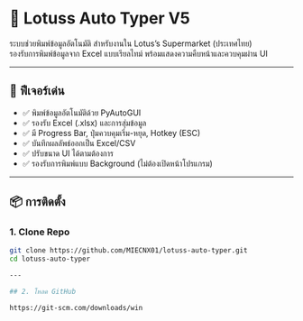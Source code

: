 # 🛒 Lotuss Auto Typer V5

ระบบช่วยพิมพ์ข้อมูลอัตโนมัติ สำหรับงานใน Lotus’s Supermarket (ประเทศไทย)  
รองรับการพิมพ์ข้อมูลจาก Excel แบบเรียลไทม์ พร้อมแสดงความคืบหน้าและควบคุมผ่าน UI

---

## 🚀 ฟีเจอร์เด่น
- ✅ พิมพ์ข้อมูลอัตโนมัติด้วย PyAutoGUI
- ✅ รองรับ Excel (.xlsx) และการสุ่มข้อมูล
- ✅ มี Progress Bar, ปุ่มควบคุมเริ่ม-หยุด, Hotkey (ESC)
- ✅ บันทึกผลลัพธ์ออกเป็น Excel/CSV
- ✅ ปรับขนาด UI ได้ตามต้องการ
- ✅ รองรับการพิมพ์แบบ Background (ไม่ต้องเปิดหน้าโปรแกรม)

---

## 📦 การติดตั้ง

### 1. Clone Repo
```bash
git clone https://github.com/MIECNX01/lotuss-auto-typer.git
cd lotuss-auto-typer

---

## 2. โหลด GitHub

https://git-scm.com/downloads/win
